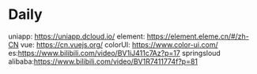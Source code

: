 # Daily
uniapp: https://uniapp.dcloud.io/
element: https://element.eleme.cn/#/zh-CN
vue: https://cn.vuejs.org/
colorUI: https://www.color-ui.com/
es:https://www.bilibili.com/video/BV1iJ411c7Az?p=17
springsloud alibaba:https://www.bilibili.com/video/BV1R7411774f?p=81
